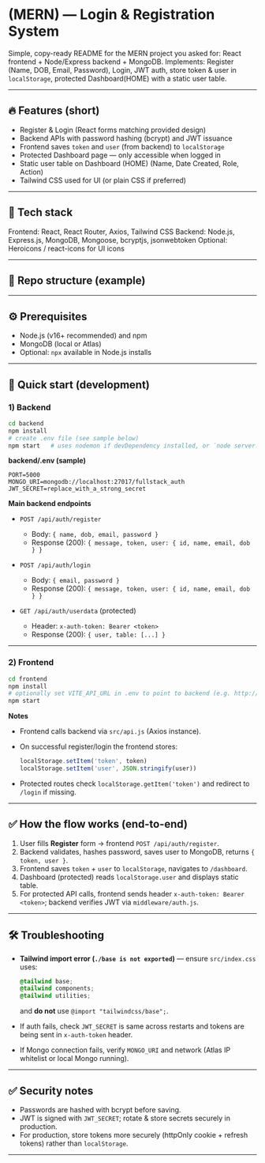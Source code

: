 # (MERN) — Login & Registration System

Simple, copy-ready README for the MERN project you asked for: React frontend + Node/Express backend + MongoDB.
Implements: Register (Name, DOB, Email, Password), Login, JWT auth, store token & user in `localStorage`, protected Dashboard(HOME) with a static user table.

---

## 🔥 Features (short)

* Register & Login (React forms matching provided design)
* Backend APIs with password hashing (bcrypt) and JWT issuance
* Frontend saves `token` and `user` (from backend) to `localStorage`
* Protected Dashboard page — only accessible when logged in
* Static user table on Dashboard (HOME) (Name, Date Created, Role, Action)
* Tailwind CSS used for UI (or plain CSS if preferred)

---

## 🧰 Tech stack

Frontend: React, React Router, Axios, Tailwind CSS
Backend: Node.js, Express.js, MongoDB, Mongoose, bcryptjs, jsonwebtoken
Optional: Heroicons / react-icons for UI icons

---

## 📂 Repo structure (example)

---

## ⚙️ Prerequisites

* Node.js (v16+ recommended) and npm
* MongoDB (local or Atlas)
* Optional: `npx` available in Node.js installs

---

## 🚀 Quick start (development)

### 1) Backend

```bash
cd backend
npm install
# create .env file (see sample below)
npm start   # uses nodemon if devDependency installed, or `node server.js`
```

**backend/.env (sample)**

```
PORT=5000
MONGO_URI=mongodb://localhost:27017/fullstack_auth
JWT_SECRET=replace_with_a_strong_secret
```

**Main backend endpoints**

* `POST /api/auth/register`

  * Body: `{ name, dob, email, password }`
  * Response (200): `{ message, token, user: { id, name, email, dob } }`
* `POST /api/auth/login`

  * Body: `{ email, password }`
  * Response (200): `{ message, token, user: { id, name, email, dob } }`
* `GET /api/auth/userdata` (protected)

  * Header: `x-auth-token: Bearer <token>`
  * Response (200): `{ user, table: [...] }`

---

### 2) Frontend

```bash
cd frontend
npm install
# optionally set VITE_API_URL in .env to point to backend (e.g. http://localhost:5000)
npm start
```

**Notes**

* Frontend calls backend via `src/api.js` (Axios instance).
* On successful register/login the frontend stores:

  ```js
  localStorage.setItem('token', token)
  localStorage.setItem('user', JSON.stringify(user))
  ```
* Protected routes check `localStorage.getItem('token')` and redirect to `/login` if missing.

---

## ✅ How the flow works (end-to-end)

1. User fills **Register** form → frontend `POST /api/auth/register`.
2. Backend validates, hashes password, saves user to MongoDB, returns `{ token, user }`.
3. Frontend saves `token` + `user` to `localStorage`, navigates to `/dashboard`.
4. Dashboard (protected) reads `localStorage.user` and displays static table.
5. For protected API calls, frontend sends header `x-auth-token: Bearer <token>`; backend verifies JWT via `middleware/auth.js`.

---

## 🛠 Troubleshooting

* **Tailwind import error (`./base is not exported`)** — ensure `src/index.css` uses:

  ```css
  @tailwind base;
  @tailwind components;
  @tailwind utilities;
  ```

  and **do not** use `@import "tailwindcss/base";`.
* If auth fails, check `JWT_SECRET` is same across restarts and tokens are being sent in `x-auth-token` header.
* If Mongo connection fails, verify `MONGO_URI` and network (Atlas IP whitelist or local Mongo running).

---

## ✅ Security notes

* Passwords are hashed with bcrypt before saving.
* JWT is signed with `JWT_SECRET`; rotate & store secrets securely in production.
* For production, store tokens more securely (httpOnly cookie + refresh tokens) rather than `localStorage`.

---

